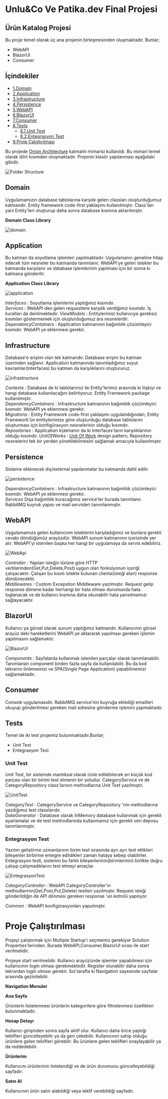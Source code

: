 
# Unlu&Co Ve Patika.dev Final Projesi

## Ürün Katalog Projesi
Bu proje temel olarak üç ana projenin birleşmesinden oluşmaktadır. 
Bunlar;
* WebAPI
* BlazorUI 
* Consumer

## İçindekiler 
  * [1.Domain](#domain)
  * [2.Application](#application)
  * [3.Infrastructure](#infrastructure)
  * [4.Persistence](#persistence)
  * [5.WebAPI](#webapi)
  * [6.BlazorUI](#blazorui)
  * [7.Consumer](#consumer)
  * [8.Tests](#tests)
    * [8.1.Unit Test](#unittest)
    * [8.2.Entegrasyon Test](#entegrasyontest)
  * [9.Proje Çalıştırılması](#proje-run)
  

Bu projede [Onion Architecture](https://www.gencayyildiz.com/blog/nedir-bu-onion-architecture-tam-teferruatli-inceleyelim/) 
katmanlı mimarisi kullanıldı. Bu mimari temel olarak dört kısımdan oluşmaktadır.
Projenin klasör yapılanması aşağıdaki gibidir. 

![Folder Structure](https://raw.githubusercontent.com/guvenbaris/NetCorePatikasi/guvenbaris/NetCorePatikasi/folder.jpg)

## Domain

Uygulamamızın database tablolarına karşılık gelen classları oluşturduğumuz katmandır.
Entity framework code-first yaklaşımı kullanılmıştır. Class'ları yani Entity'leri 
oluşturup daha sonra database kısmına aktarılmıştır. 

**Domain Class Library**

![domain](https://raw.githubusercontent.com/guvenbaris/NetCorePatikasi/guvenbaris/NetCorePatikasi/Domain.jpg)

## Application
Bu katman da soyutlama işlemleri yapılmaktadır. Uygulamanın geneline hitap edecek tüm nesneler 
bu katmanda tanımlanır. WebAPI'ye gelen istekler bu katmanda karşılanır ve database işlemlerinin
yapılması için bir sonra ki katmana gönderilir.

**Application Class Library**

![application](https://raw.githubusercontent.com/guvenbaris/NetCorePatikasi/guvenbaris/NetCorePatikasi/Application.jpg)

*Interfaces*  : Soyutlama işlemlerini yaptığımız kısımdır.  
*Services*   : WebAPI den gelen requestlere karşılık verdiğimiz kısımdır. İş kuralları da denilmektedir.
*ViewModels* : Entitylerimizi kullanıcıya gereksiz kısımları göstermemek için oluşturduğumuz ara nesnelerdir.  
*DependencyContainers* : Application katmanının bağımlılık çözümleyici kısmıdır. WebAPI ye eklenmesi gerekir.

## Infrastructure
Database'e erişimi olan tek katmandır. Database erişim bu katman üzerinden sağlanır. 
Application katmanında tanımladığımız soyut kavramlar(Interfaces) bu katman da 
karşılıklarını oluştururuz. 

![infrastructure](https://raw.githubusercontent.com/guvenbaris/NetCorePatikasi/guvenbaris/NetCorePatikasi/Insrastructure.jpg)

*Contexts* : Database de ki tablolarımız ile Entity'lerimiz arasında ki ilişkiyi ve hangi 
database kullanılacağını belirtiyoruz. Entity Framework package kullanılmıştır.  
*DependencyContainers* : Infrastructure katmanının bağımlılık çözümleyici kısmıdır. WebAPI ye eklenmesi gerekir.  
*Migrations* : Entity Framework code-first yaklaşımı uygulandığından, Entity Framework'ün entitylerimize 
göre oluşturduğu database tablolarını oluşturması için konfigürasyon nesnelerinin olduğu kısımdır.  
*Repositories* : Application k(atmanın da ki Interfaces'ların karşılıklarının olduğu kısımdır. 
*UnitOfWorks* : [Unit Of Work](https://www.c-sharpcorner.com/UploadFile/b1df45/unit-of-work-in-repository-pattern/#:~:text=Unit%20of%20Work%20is%20the,update%2Fdelete%20and%20so%20on.) design pattern, Repository nesnelerini tek bir yerden 
yönetilebilmesini sağlamak amacıyla kullanılmıştır.

## Persistence
Sisteme eklenecek dış/external yapılanmalar bu katmanda dahil edilir. 

![persistence](https://raw.githubusercontent.com/guvenbaris/NetCorePatikasi/guvenbaris/NetCorePatikasi/Persistence.jpg)

*DependencyContainers* : Infrastructure katmanının bağımlılık çözümleyici kısmıdır. WebAPI ye eklenmesi gerekir.  
*Services* Dışa bağımlılık kuracağımız service'ler burada tanımlanır. 
RabbitMQ kuyruk yapısı ve mail servisleri tanımlanmıştır.

## WebAPI
Uygulamamıza gelen kullanıcının isteklerini karşıladığımız ve bunlara gerekli cevabı 
döndüğümüz arayüzdür. WebAPI sunum katmanının içerisinde yer alır. WebAPI'yi istenilen başka her
hangi bir uygulamaya da servis edebiliriz.

![WebApi](https://raw.githubusercontent.com/guvenbaris/NetCorePatikasi/guvenbaris/NetCorePatikasi/WebAPI.jpg)

*Controller*  : Yapılan isteğin türüne göre HTTP verblerinden(Get,Put,Delete,Post) uygun olan fonksiyonun içeriği çalışacaktır. 
Çalışan bu kısım istekte bulunan clienta(isteği atan) response döndürecektir.  
*Middlewares* : Custom Excepstion Middleware yazılmıştır. Request gelip response dönene kadar 
herhangi bir hata olması durumunda hata loglanacak ve de kullanıcı kısmına daha okunabilir hata yansıtmamızı sağlayacaktır.

## BlazorUI
Kullanıcı ya görsel olarak sunum yaptığımız katmandır. Kullanıcının görsel arayüz deki hareketlerini
WebAPI ye aktararak yapılması gereken işlemin yapılmasını sağlamaktır.

![BlazorUI](https://raw.githubusercontent.com/guvenbaris/NetCorePatikasi/guvenbaris/NetCorePatikasi/BlazorUI.jpg)

*Components* : Sayfalarda kullanmak istenilen parçalar olarak tanımlanabilir. Tanımlanan
component birden fazla sayfa da kullanılabilir. Bu da kod tekrarını önlememizi ve SPA(Single Page Application)
yapabilmemizi sağlamaktadır.

## Consumer
Console uygulamasıdır. RabbitMQ service'nin kuyruğa eklediği emailleri okuyup gönderilmesi 
gereken mail adresine gönderme işlemini yapmaktadır.

## Tests 
Temel de iki test projemiz bulunmaktadır.Bunlar;

* Unit Test
* Entegrasyon Test

<h3 id="unittest">Unit Test </h3>

Unit Test, bir sistemde mantıksal olarak izole edilebilecek en küçük kod parçası olan bir birimi test etmenin bir yoludur.
CategoryService ve de CategoryRepository class'larının methodlarına  Unit Test yazılmıştır.

![UnitTest](https://raw.githubusercontent.com/guvenbaris/NetCorePatikasi/guvenbaris/NetCorePatikasi/UnitTest.jpg)

*CategoryTest*   : CategoryService ve CategoryRepository 'nin
methodlarına yazdığımız test classlarıdır.  
*DateGenerator*  : Database olarak InMemory database kullanmak için gerekli ayarlamalar ve de test methodlarında 
kullanmamız için gerekli veri deposu tanımlanmıştır.

<h3 id="entegrasyontest">Entegrasyon Test </h3>

Yazılım geliştirme uzmanlarının birim test sırasında ayrı ayrı test ettikleri bileşenler 
birbirine entegre edildikleri zaman hataya sebep olabilirler.
Entegrasyon testi, sistemin bu farklı bileşenlerinin(birimlerinin) 
birlikte doğru çalışıp çalışmadıklarını test etmeyi amaçlar.

![EntegrasyonTest](https://raw.githubusercontent.com/guvenbaris/NetCorePatikasi/guvenbaris/NetCorePatikasi/entegrasyon.jpg)

*CategoryController* : WebAPI CategoryController'ın methodlarının(Get,Post,Put,Delete) testleri yazılmıştır. Request isteği 
gönderildiğin de API dönmesi gereken response 'un kotrolü yapılıyor.

*Common*  : WebAPI konfigürasyonları yapulmıştır. 


<h1 id ="proje-run">Proje Çalıştırılması</h1>

Projeyi çalıştırmak için Multiple Startup'ı seçmemiz gerekiyor Solution Properties'lerinden.
Burada WebAPI,Consumer,BlazorUI sırası ile start verilmelidir.

Projeye start verilmelidir. Kullanıcı arayüzünde işlemler yapabilmesi için kullanıcının login
olması gerekmektedir. Register olunabilir daha sonra tekrardan login olması gerekir. 
Sol tarafta ki Navigation sayesinde sayfalar arasında gezinilebilir.

**Navigation Menuler**

**Ana Sayfa** 

Ürünlerin listelenmesi ürünlerin kategorilere göre filtrelenmesi özellikleri bulunmaktadır.

**Hesap Detayı** 

Kullanıcı girişinden sonra sayfa aktif olur. Kullanıcı daha önce yaptığı teklifleri 
güncelleyebilir ya da geri çekebilir. Kullanıcının sahip olduğu ürünlere gelen teklifleri 
görebilir. Bu ürünlere gelen teklifleri onaylayabilir ya da reddedebilir.

**Ürünlerim** 

Kullanıcını ürünlerinin listelendiği ve de ürün durumunu güncelleyebildiği sayfadır.

**Satın Al**

Kullanıcının ürün satın alabildiği veya teklif verebildiği sayfadır.
